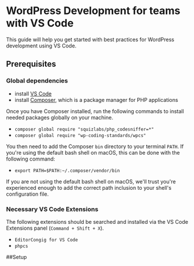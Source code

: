 # WordPress Development for teams with VS Code
This guide will help you get started with best practices for WordPress development using VS Code.

## Prerequisites 
### Global dependencies
- install [VS Code](https://code.visualstudio.com/download)
- install [Composer](https://getcomposer.org/download/), which is a package manager for PHP applications

Once you have Composer installed, run the following commands to install needed packages globally on your machine.

- `composer global require "squizlabs/php_codesniffer=*"`
- `composer global require "wp-coding-standards/wpcs"`

You then need to add the Composer `bin` directory to your terminal `PATH`. If you're using the default bash shell on macOS, this can be done with the following command:

- `export PATH=$PATH:~/.composer/vendor/bin`

If you are not using the default bash shell on macOS, we'll trust you're experienced enough to add the correct path inclusion to your shell's configuration file.


### Necessary VS Code Extensions
The following extensions should be searched and installed via the VS Code Extensions panel (`Command + Shift + X`).

- `EditorCongig for VS Code`
- `phpcs`

##Setup


